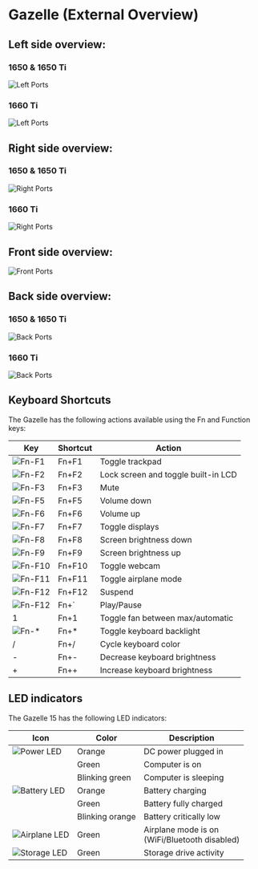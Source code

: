 # Gazelle (External Overview)

## Left side overview:

### 1650 & 1650 Ti

![Left Ports](./img/left-a.jpg)

### 1660 Ti

![Left Ports](./img/left-b.jpg)

## Right side overview:

### 1650 & 1650 Ti

![Right Ports](./img/right-a.jpg)

### 1660 Ti

![Right Ports](./img/right-b.jpg)

## Front side overview:

![Front Ports](./img/front.jpg)

## Back side overview:

### 1650 & 1650 Ti

![Back Ports](./img/back-a.jpg)

### 1660 Ti

![Back Ports](./img/back-b.jpg)

## Keyboard Shortcuts

The Gazelle has the following actions available using the Fn and Function keys:

|Key                        |Shortcut|Action                             |
|---------------------------|--------|-----------------------------------|
|![Fn-F1](./img/fn-f1.png)  |Fn+F1   |Toggle trackpad                    |
|![Fn-F2](./img/fn-f2.png)  |Fn+F2   |Lock screen and toggle built-in LCD|
|![Fn-F3](./img/fn-f3.png)  |Fn+F3   |Mute                               |
|![Fn-F5](./img/fn-f5.png)  |Fn+F5   |Volume down                        |
|![Fn-F6](./img/fn-f6.png)  |Fn+F6   |Volume up                          |
|![Fn-F7](./img/fn-f7.png)  |Fn+F7   |Toggle displays                    |
|![Fn-F8](./img/fn-f8.png)  |Fn+F8   |Screen brightness down             |
|![Fn-F9](./img/fn-f9.png)  |Fn+F9   |Screen brightness up               |
|![Fn-F10](./img/fn-f10.png)|Fn+F10  |Toggle webcam                      |
|![Fn-F11](./img/fn-f11.png)|Fn+F11  |Toggle airplane mode               |
|![Fn-F12](./img/fn-f12.png)|Fn+F12  |Suspend                            |
|![Fn-F12](./img/fn-dia.jpg)|Fn+`    |Play/Pause                         |
|1                          |Fn+1    |Toggle fan between max/automatic   |
|![Fn-*](./img/fn-star.png) |Fn+*    |Toggle keyboard backlight          |
|/                          |Fn+/    |Cycle keyboard color               |
|-                          |Fn+-    |Decrease keyboard brightness       |
|+                          |Fn++    |Increase keyboard brightness       |

## LED indicators

The Gazelle 15 has the following LED indicators:

|Icon                                    |Color          |Description                                      |
|----------------------------------------|---------------|-------------------------------------------------|
|![Power LED](./img/led-power.png)       |Orange         |DC power plugged in                              |
|                                        |Green          |Computer is on                                   |
|                                        |Blinking green |Computer is sleeping                             |
|![Battery LED](./img/led-battery.png)   |Orange         |Battery charging                                 |
|                                        |Green          |Battery fully charged                            |
|                                        |Blinking orange|Battery critically low                           |
|![Airplane LED](./img/led-airplane.png) |Green          |Airplane mode is on<br/>(WiFi/Bluetooth disabled)|
|![Storage LED](./img/led-storage.png)   |Green          |Storage drive activity                           |
